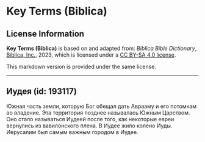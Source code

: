 # Key Terms (Biblica)

## License Information

**Key Terms (Biblica)** is based on and adapted from: _Biblica Bible Dictionary_, [Biblica, Inc.](https://www.biblica.com/), 2023, which is licensed under a [CC BY-SA 4.0 license](https://creativecommons.org/licenses/by-sa/4.0/legalcode.en).

This markdown version is provided under the same license.



--------------------------------

## Иудея (id: 193117)

Южная часть земли, которую Бог обещал дать Аврааму и его потомкам во владение. Эта территория позднее называлась Южным Царством. Оно стало называться Иудеей после того, как некоторые евреи вернулись из вавилонского плена. В Иудее жило колено Иуды. Иерусалим был самым важным городом в Иудее. 


